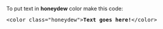 To put text in <b>honeydew</b> color make this code:
<pre>&lt;color class="honeydew"&gt;<b>Text goes here!</b>&lt;/color&gt;</pre>
